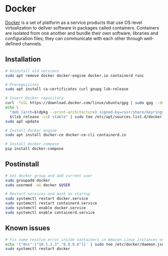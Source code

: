 Docker
======

[Docker](https://www.docker.com) is a set of platform as a service products that use OS-level virtualization to deliver
software in packages called containers. Containers are isolated from one another and bundle their own software,
libraries and configuration files; they can communicate with each other through well-defined channels.

## Installation

```sh
# Uninstall old versions
sudo apt remove docker docker-engine docker.io containerd runc

# Prerequisites
sudo apt install ca-certificates curl gnupg lsb-release

# Insert Docker repository
curl -fsSL https://download.docker.com/linux/ubuntu/gpg | sudo gpg --dearmor -o /usr/share/keyrings/docker-archive-keyring.gpg
echo \
  "deb [arch=$(dpkg --print-architecture) signed-by=/usr/share/keyrings/docker-archive-keyring.gpg] https://download.docker.com/linux/ubuntu \
  $(lsb_release -cs) stable" | sudo tee /etc/apt/sources.list.d/docker.list > /dev/null
sudo apt update

# Install docker engine
sudo apt install docker-ce docker-ce-cli containerd.io

# Install docker-compose
pip install docker-compose
```

## Postinstall

```sh
# Set docker group and add current user
sudo groupadd docker
sudo usermod -aG docker $USER

# Restart services and mark as startup
sudo systemctl restart docker.service
sudo systemctl restart containerd.service
sudo systemctl enable docker.service
sudo systemctl enable containerd.service
```

## Known issues

```sh
# Fix name resolve error inside containers in Amazon Linux instances on AWS
echo '{"dns":["10.1.2.3","8.8.8.8"]}' | sudo tee /etc/docker/daemon.json
sudo systemctl restart docker
```
